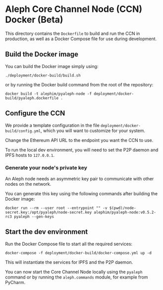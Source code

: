 # Aleph Core Channel Node (CCN) Docker (Beta)

This directory contains the `Dockerfile` to build and run the CCN in production,
as well as a Docker Compose file for use during development.

## Build the Docker image

You can build the Docker image simply using:
```shell script
./deployment/docker-build/build.sh
```

or by running the Docker build command from the root of the repository:
```shell script
docker build -t alephim/pyaleph-node -f deployment/docker-build/pyaleph.dockerfile .
```

## Configure the CCN

We provide a template configuration in the file `deployment/docker-build/config.yml`,
which you will want to customize for your system.

Change the Ethereum API URL to the endpoint you want the CCN to use.

To run the local dev environment, you will need to set the P2P daemon and IPFS hosts to `127.0.0.1`.

### Generate your node's private key

An Aleph node needs an asymmetric key pair to communicate with other nodes on the network.

You can generate this key using the following commands after building the Docker image:
```shell script
docker run --rm --user root --entrypoint "" -v $(pwd)/node-secret.key:/opt/pyaleph/node-secret.key alephim/pyaleph-node:v0.5.2-rc3 pyaleph --gen-keys
```

## Start the dev environment

Run the Docker Compose file to start all the required services:

```
docker-compose -f deployment/docker-build/docker-compose.yml up -d
```

This will instantiate the services for IPFS and the P2P daemon.

You can now start the Core Channel Node locally using the `pyaleph` command or by running the `aleph.commands` module,
for example from PyCharm.
